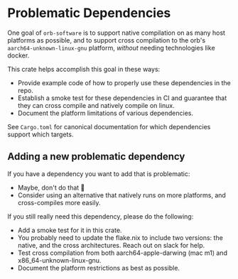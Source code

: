 # Problematic Dependencies

One goal of `orb-software` is to support native compilation on as many host platforms
as possible, and to support cross compilation to the orb's `aarch64-unknown-linux-gnu`
platform, *without* needing technologies like docker. 

This crate helps accomplish this goal in these ways:
- Provide example code of how to properly use these dependencies in the repo.
- Establish a smoke test for these dependencies in CI and guarantee that they can
  cross compile and natively compile on linux.
- Document the platform limitations of various dependencies.

See `Cargo.toml` for canonical documentation for which dependencies support which
targets.

## Adding a new problematic dependency

If you have a dependency you want to add that is problematic:
- Maybe, don't do that 🥺
- Consider using an alternative that natively runs on more platforms, and cross-compiles
  more easily.

If you still really need this dependency, please do the following:
- Add a smoke test for it in this crate.
- You probably need to update the flake.nix to include two versions: the native,
  and the cross architectures. Reach out on slack for help.
- Test cross compilation from both aarch64-apple-darwing (mac m1) and
  x86_64-unknown-linux-gnu.
- Document the platform restrictions as best as possible.
